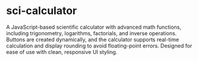 ﻿# sci-calculator
A JavaScript-based scientific calculator with advanced math functions, including trigonometry, logarithms, factorials, and inverse operations. Buttons are created dynamically, and the calculator supports real-time calculation and display rounding to avoid floating-point errors. Designed for ease of use with clean, responsive UI styling.
